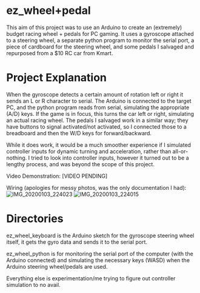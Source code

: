 # ez_wheel+pedal
This aim of this project was to use an Arduino to create an (extremely) budget racing wheel + pedals for PC gaming. It uses a gyroscope attached to a steering wheel, a separate python program to monitor the serial port, a piece of cardboard for the steering wheel, and some pedals I salvaged and repurposed from a $10 RC car from Kmart. 

# Project Explanation
When the gyroscope detects a certain amount of rotation left or right it sends an L or R character to serial. The Arduino is connected to the target PC, and the python program reads from serial, simulating the appropriate (A/D) keys. If the game is in focus, this turns the car left or right, simulating an actual racing wheel. The pedals I salvaged work in a similar way; they have buttons to signal activated/not activated, so I connected those to a breadboard and then the W/D keys for forward/backward. 

While it does work, it would be a much smoother experience if I simulated controller inputs for dynamic turning and acceleration, rather than all-or-nothing. I tried to look into controller inputs, however it turned out to be a lengthy process, and was beyond the scope of this project. 

Video Demonstration: 
[VIDEO PENDING]

Wiring (apologies for messy photos, was the only documentation I had): 
![IMG_20200103_224023](https://user-images.githubusercontent.com/49383382/160231614-2928315e-5f9d-42bc-87f7-f992d3a2df33.jpg)
![IMG_20200103_224015](https://user-images.githubusercontent.com/49383382/160231619-a98cfe72-d223-4922-b6c0-0b1bbadd53c1.jpg)

# Directories
ez_wheel_keyboard is the Arduino sketch for the gyroscope steering wheel itself, it gets the gyro data and sends it to the serial port. 

ez_wheel_python is for monitoring the serial port of the computer (with the Arduino connected) and simulating the necessary keys (WASD) when the Arduino steering wheel/pedals are used. 

Everything else is experimentation/me trying to figure out controller simulation to no avail. 
